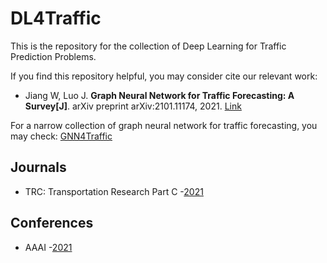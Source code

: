 # DL4Traffic
This is the repository for the collection of Deep Learning for Traffic Prediction Problems.

If you find this repository helpful, you may consider cite our relevant work:
* Jiang W, Luo J. <b>Graph Neural Network for Traffic Forecasting: A Survey[J]</b>. arXiv preprint arXiv:2101.11174, 2021. [Link](https://arxiv.org/abs/2101.11174)

For a narrow collection of graph neural network for traffic forecasting, you may check: [GNN4Traffic](https://github.com/jwwthu/GNN4Traffic)

## Journals
* TRC: Transportation Research Part C -[2021](https://github.com/jwwthu/DL4Traffic/blob/main/2021/Journals/TRC.md)

## Conferences
* AAAI -[2021](https://github.com/jwwthu/DL4Traffic/blob/main/2021/Conferences/AAAI.md)

